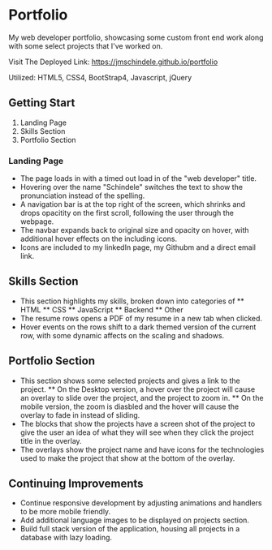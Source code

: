 # Portfolio

My web developer portfolio, showcasing some custom front end work along with some select projects that I've worked on.

Visit The Deployed Link: https://jmschindele.github.io/portfolio

Utilized: HTML5, CSS4, BootStrap4, Javascript, jQuery

## Getting Start
  1. Landing Page
  2. Skills Section
  3. Portfolio Section
  
  ### Landing Page
  * The page loads in with a timed out load in of the "web developer" title.
  * Hovering over the name "Schindele" switches the text to show the pronunciation instead of the spelling.
  * A navigation bar is at the top right of the screen, which shrinks and drops opacitity on the first scroll, following the user through the webpage.
  * The navbar expands back to original size and opacity on hover, with additional hover effects on the including icons.
  * Icons are included to my linkedIn page, my Githubm and a direct email link.
  
  ## Skills Section
   * This section highlights my skills, broken down into categories of 
      ** HTML
      ** CSS
      ** JavaScript
      ** Backend
      ** Other
   * The resume rows opens a PDF of my resume in a new tab when clicked.
   * Hover events on the rows shift to a dark themed version of the current row, with some dynamic affects on the scaling and shadows.
   
   ## Portfolio Section
   * This section shows some selected projects and gives a link to the project.
     ** On the Desktop version, a hover over the project will cause an overlay to slide over the project, and the project to zoom in.
     ** On the mobile version, the zoom is diasbled and the hover will cause the overlay to fade in instead of sliding.
   * The blocks that show the projects have a screen shot of the project to give the user an idea of what they will see when they click the project title in the overlay.
   * The overlays show the project name and have icons for the technologies used to make the project that show at the bottom of the overlay.
      

  
  ## Continuing Improvements
  * Continue responsive development by adjusting animations and handlers to be more mobile friendly.
  * Add additional language images to be displayed on projects section.
  * Build full stack version of the application, housing all projects in a database with lazy loading.
  

